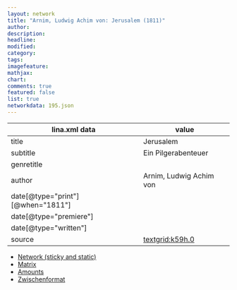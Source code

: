 ```yaml
---
layout: network
title: "Arnim, Ludwig Achim von: Jerusalem (1811)"
author:
description:
headline:
modified:
category:
tags:
imagefeature: 
mathjax: 
chart: 
comments: true
featured: false
list: true
networkdata: 195.json
---
```

lina.xml data  | value
------------- | -------------
title|Jerusalem
subtitle|Ein Pilgerabenteuer
genretitle|
author|Arnim, Ludwig Achim von
date[@type="print"][@when="1811"]|
date[@type="premiere"]|
date[@type="written"]|
source|[textgrid:k59h.0](https://textgridlab.org/1.0/tgcrud-public/rest/textgrid:k59h.0/data)



* [Network (sticky and static)](/network195)
* [Matrix](/matrix195)
* [Amounts](/amounts195)
* [Zwischenformat](/lina195 )
